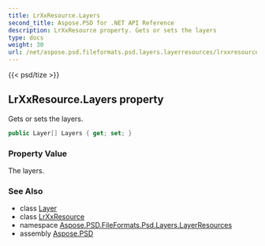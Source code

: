 ```yaml
---
title: LrXxResource.Layers
second_title: Aspose.PSD for .NET API Reference
description: LrXxResource property. Gets or sets the layers
type: docs
weight: 30
url: /net/aspose.psd.fileformats.psd.layers.layerresources/lrxxresource/layers/
---
```

{{< psd/tize >}}
## LrXxResource.Layers property

Gets or sets the layers.

```csharp
public Layer[] Layers { get; set; }
```

### Property Value

The layers.

### See Also

* class [Layer](../../../aspose.psd.fileformats.psd.layers/layer/)
* class [LrXxResource](../)
* namespace [Aspose.PSD.FileFormats.Psd.Layers.LayerResources](../../lrxxresource/)
* assembly [Aspose.PSD](../../../)


